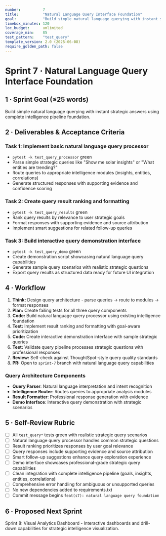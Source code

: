 ```yaml
---
number:          7
title:           "Natural Language Query Interface Foundation"
goal:            "Build simple natural language querying with instant strategic answers on intelligence foundation"
timebox_minutes: 120
loc_budget:      unlimited
coverage_min:    85
test_pattern:    "test_query"
template_version: 2.0 (2025-06-08)
require_golden_path: false
---
```


# Sprint 7 · Natural Language Query Interface Foundation

## **1 · Sprint Goal (≤25 words)**

Build simple natural language querying with instant strategic answers using complete intelligence pipeline foundation.

## **2 · Deliverables & Acceptance Criteria**

### Task 1: Implement basic natural language query processor
- `pytest -k test_query_processor` green
- Parse simple strategic queries like "Show me solar insights" or "What entities are trending?"
- Route queries to appropriate intelligence modules (insights, entities, correlations)
- Generate structured responses with supporting evidence and confidence scoring

### Task 2: Create query result ranking and formatting
- `pytest -k test_query_results` green  
- Rank query results by relevance to user strategic goals
- Format responses with supporting evidence and source attribution
- Implement smart suggestions for related follow-up queries

### Task 3: Build interactive query demonstration interface
- `pytest -k test_query_demo` green
- Create demonstration script showcasing natural language query capabilities
- Generate sample query scenarios with realistic strategic questions
- Export query results as structured data ready for future UI integration

## **4 · Workflow**

1. **Think:** Design query architecture - parse queries → route to modules → format responses
2. **Plan:** Create failing tests for all three query components  
3. **Code:** Build natural language query processor using existing intelligence foundation
4. **Test:** Implement result ranking and formatting with goal-aware prioritization
5. **Code:** Create interactive demonstration interface with sample strategic queries
6. **Test:** Validate query pipeline processes strategic questions with professional responses
7. **Review:** Self-check against ThoughtSpot-style query quality standards
8. **PR:** Open to `sprint-7` branch with natural language query capabilities

### **Query Architecture Components**
- **Query Parser**: Natural language interpretation and intent recognition
- **Intelligence Router**: Routes queries to appropriate analysis modules  
- **Result Formatter**: Professional response generation with evidence
- **Demo Interface**: Interactive query demonstration with strategic scenarios

## **5 · Self-Review Rubric**

- [ ] All `test_query*` tests green with realistic strategic query scenarios
- [ ] Natural language query processor handles common strategic questions
- [ ] Result ranking prioritizes responses by user goal relevance  
- [ ] Query responses include supporting evidence and source attribution
- [ ] Smart follow-up suggestions enhance query exploration experience
- [ ] Demo interface showcases professional-grade strategic query capabilities
- [ ] Clean integration with complete intelligence pipeline (goals, insights, entities, correlations)
- [ ] Comprehensive error handling for ambiguous or unsupported queries
- [ ] No new dependencies added to requirements.txt
- [ ] Commit message begins `feat(s7): natural language query foundation`

## **6 · Proposed Next Sprint**

Sprint 8: Visual Analytics Dashboard - Interactive dashboards and drill-down capabilities for strategic intelligence visualization. 